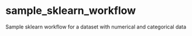 # sample_sklearn_workflow
Sample sklearn workflow for a dataset with numerical and categorical data
